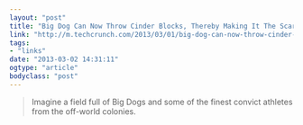 ```yaml
---
layout: "post"
title: "Big Dog Can Now Throw Cinder Blocks, Thereby Making It The Scariest Robot Ever"
link: "http://m.techcrunch.com/2013/03/01/big-dog-can-now-throw-cinder-blocks-thereby-making-it-the-scariest-robot-ever/"
tags: 
- "links"
date: "2013-03-02 14:31:11"
ogtype: "article"
bodyclass: "post"
---
```


> Imagine a field full of Big Dogs and some of the finest convict athletes from the off-world colonies.